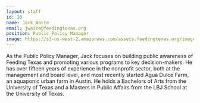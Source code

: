 ```yaml
---
layout: staff
id: 20
name: Jack Waite
email: jwaite@feedingtexas.org
position: Public Policy Manager
image: https://s3-us-west-2.amazonaws.com/assets.feedingtexas.org/images/staff/jack-waite.JPG
---
```

As the Public Policy Manager, Jack focuses on building public awareness of Feeding Texas and promoting various programs to key decision-makers. He has over fifteen years of experience in the nonprofit sector, both at the management and board level, and most recently started Agua Dulce Farm, an aquaponic urban farm in Austin. He holds a Bachelors of Arts from the University of Texas and a Masters in Public Affairs from the LBJ School at the University of Texas.
